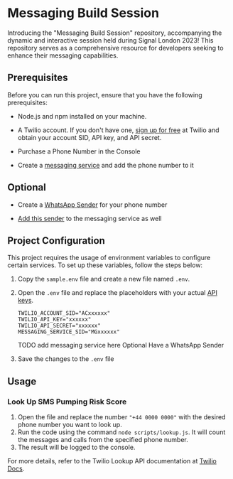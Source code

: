 # Messaging Build Session

Introducing the "Messaging Build Session" repository, accompanying the dynamic and interactive session held during Signal London 2023! This repository serves as a comprehensive resource for developers seeking to enhance their messaging capabilities. 


## Prerequisites

Before you can run this project, ensure that you have the following prerequisites:

- Node.js and npm installed on your machine.

- A Twilio account. If you don't have one, [sign up for free](https://www.twilio.com/try-twilio?utm_campaign=EVENT_SIGNAL_2023_OCT_13_SIGNAL_London_EMEA&utm_source=twilio&utm_medium=conference&utm_content=signallondon2023&utm_term=devevangel) at Twilio and obtain your account SID, API key, and API secret.

- Purchase a Phone Number in the Console

- Create a [messaging service](https://www.twilio.com/docs/messaging/services#create-a-messaging-service) and add the phone number to it

## Optional

- Create a [WhatsApp Sender](https://www.twilio.com/docs/whatsapp/self-sign-up) for your phone number

- [Add this sender](https://www.twilio.com/docs/messaging/services#using-whatsapp-with-messaging-services) to the messaging service as well

## Project Configuration

This project requires the usage of environment variables to configure certain services. To set up these variables, follow the steps below:

1. Copy the `sample.env` file and create a new file named `.env`.

2. Open the `.env` file and replace the placeholders with your actual [API keys](https://www.twilio.com/docs/glossary/what-is-an-api-key).

   ```
   TWILIO_ACCOUNT_SID="ACxxxxxx"
   TWILIO_API_KEY="xxxxxx"
   TWILIO_API_SECRET="xxxxxx"
   MESSAGING_SERVICE_SID="MGxxxxxx"
   ```

   TODO add messaging service here
   Optional Have a WhatsApp Sender

3. Save the changes to the `.env` file

## Usage

### Look Up SMS Pumping Risk Score 

1. Open the file and replace the number `"+44 0000 0000"` with the desired phone number you want to look up.
2. Run the code using the command `node scripts/lookup.js`. It will count the messages and calls from the specified phone number.
3. The result will be logged to the console.

For more details, refer to the Twilio Lookup API documentation at [Twilio Docs](https://www.twilio.com/docs/lookup/v2-api).